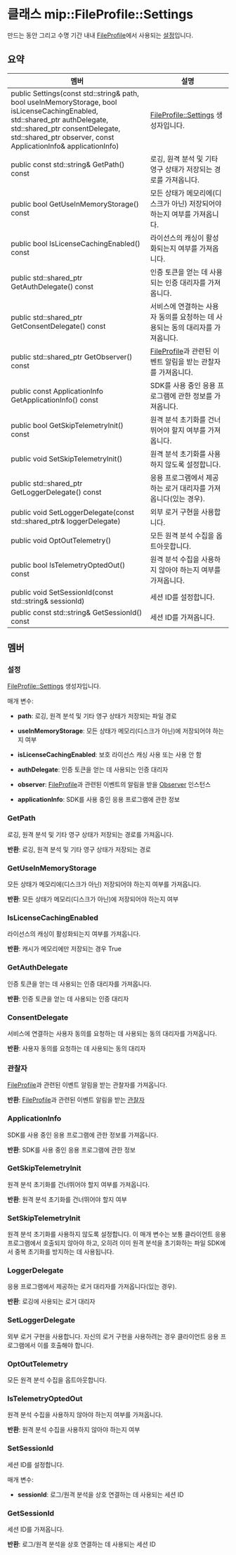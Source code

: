 # <a name="class-mipfileprofilesettings"></a>클래스 mip::FileProfile::Settings 
만드는 동안 그리고 수명 기간 내내 [FileProfile](class_mip_fileprofile.md)에서 사용되는 [설정](class_mip_fileprofile_settings.md)입니다.
  
## <a name="summary"></a>요약
 멤버                        | 설명                                
--------------------------------|---------------------------------------------
public Settings(const std::string& path, bool useInMemoryStorage, bool isLicenseCachingEnabled, std::shared_ptr<AuthDelegate> authDelegate, std::shared_ptr<ConsentDelegate> consentDelegate, std::shared_ptr<Observer> observer, const ApplicationInfo& applicationInfo)  |  [FileProfile::Settings](class_mip_fileprofile_settings.md) 생성자입니다.
 public const std::string& GetPath() const  |  로깅, 원격 분석 및 기타 영구 상태가 저장되는 경로를 가져옵니다.
 public bool GetUseInMemoryStorage() const  |  모든 상태가 메모리에(디스크가 아닌) 저장되어야 하는지 여부를 가져옵니다.
 public bool IsLicenseCachingEnabled() const  |  라이선스의 캐싱이 활성화되는지 여부를 가져옵니다.
public std::shared_ptr<AuthDelegate> GetAuthDelegate() const  |  인증 토큰을 얻는 데 사용되는 인증 대리자를 가져옵니다.
public std::shared_ptr<ConsentDelegate> GetConsentDelegate() const  |  서비스에 연결하는 사용자 동의를 요청하는 데 사용되는 동의 대리자를 가져옵니다.
public std::shared_ptr<Observer> GetObserver() const  |  [FileProfile](class_mip_fileprofile.md)과 관련된 이벤트 알림을 받는 관찰자를 가져옵니다.
 public const ApplicationInfo GetApplicationInfo() const  |  SDK를 사용 중인 응용 프로그램에 관한 정보를 가져옵니다.
 public bool GetSkipTelemetryInit() const  |  원격 분석 초기화를 건너뛰어야 할지 여부를 가져옵니다.
 public void SetSkipTelemetryInit()  |  원격 분석 초기화를 사용하지 않도록 설정합니다.
public std::shared_ptr<LoggerDelegate> GetLoggerDelegate() const  |  응용 프로그램에서 제공하는 로거 대리자를 가져옵니다(있는 경우).
public void SetLoggerDelegate(const std::shared_ptr<LoggerDelegate>& loggerDelegate)  |  외부 로거 구현을 사용합니다.
 public void OptOutTelemetry()  |  모든 원격 분석 수집을 옵트아웃합니다.
 public bool IsTelemetryOptedOut() const  |  원격 분석 수집을 사용하지 않아야 하는지 여부를 가져옵니다.
 public void SetSessionId(const std::string& sessionId)  |  세션 ID를 설정합니다.
 public const std::string& GetSessionId() const  |  세션 ID를 가져옵니다.
  
## <a name="members"></a>멤버
  
### <a name="settings"></a>설정
[FileProfile::Settings](class_mip_fileprofile_settings.md) 생성자입니다.

매개 변수:  
* **path**: 로깅, 원격 분석 및 기타 영구 상태가 저장되는 파일 경로 


* **useInMemoryStorage**: 모든 상태가 메모리(디스크가 아닌)에 저장되어야 하는지 여부 


* **isLicenseCachingEnabled**: 보호 라이선스 캐싱 사용 또는 사용 안 함 


* **authDelegate**: 인증 토큰을 얻는 데 사용되는 인증 대리자 


* **observer**: [FileProfile](class_mip_fileprofile.md)과 관련된 이벤트의 알림을 받을 [Observer](class_mip_fileprofile_observer.md) 인스턴스


* **applicationInfo**: SDK를 사용 중인 응용 프로그램에 관한 정보


  
### <a name="getpath"></a>GetPath
로깅, 원격 분석 및 기타 영구 상태가 저장되는 경로를 가져옵니다.

  
**반환**: 로깅, 원격 분석 및 기타 영구 상태가 저장되는 경로
  
### <a name="getuseinmemorystorage"></a>GetUseInMemoryStorage
모든 상태가 메모리에(디스크가 아닌) 저장되어야 하는지 여부를 가져옵니다.

  
**반환**: 모든 상태가 메모리(디스크가 아닌)에 저장되어야 하는지 여부
  
### <a name="islicensecachingenabled"></a>IsLicenseCachingEnabled
라이선스의 캐싱이 활성화되는지 여부를 가져옵니다.

  
**반환**: 캐시가 메모리에만 저장되는 경우 True
  
### <a name="getauthdelegate"></a>GetAuthDelegate
인증 토큰을 얻는 데 사용되는 인증 대리자를 가져옵니다.

  
**반환**: 인증 토큰을 얻는 데 사용되는 인증 대리자
  
### <a name="consentdelegate"></a>ConsentDelegate
서비스에 연결하는 사용자 동의를 요청하는 데 사용되는 동의 대리자를 가져옵니다.

  
**반환**: 사용자 동의를 요청하는 데 사용되는 동의 대리자
  
### <a name="observer"></a>관찰자
[FileProfile](class_mip_fileprofile.md)과 관련된 이벤트 알림을 받는 관찰자를 가져옵니다.

  
**반환**: [FileProfile](class_mip_fileprofile.md)과 관련된 이벤트 알림을 받는 [관찰자](class_mip_fileprofile_observer.md)
  
### <a name="applicationinfo"></a>ApplicationInfo
SDK를 사용 중인 응용 프로그램에 관한 정보를 가져옵니다.

  
**반환**: SDK를 사용 중인 응용 프로그램에 관한 정보
  
### <a name="getskiptelemetryinit"></a>GetSkipTelemetryInit
원격 분석 초기화를 건너뛰어야 할지 여부를 가져옵니다.

  
**반환**: 원격 분석 초기화를 건너뛰어야 할지 여부
  
### <a name="setskiptelemetryinit"></a>SetSkipTelemetryInit
원격 분석 초기화를 사용하지 않도록 설정합니다.
이 매개 변수는 보통 클라이언트 응용 프로그램에서 호출되지 않아야 하고, 오히려 이미 원격 분석을 초기화하는 파일 SDK에서 중복 초기화를 방지하는 데 사용됩니다.
  
### <a name="loggerdelegate"></a>LoggerDelegate
응용 프로그램에서 제공하는 로거 대리자를 가져옵니다(있는 경우).

  
**반환**: 로깅에 사용되는 로거 대리자
  
### <a name="setloggerdelegate"></a>SetLoggerDelegate
외부 로거 구현을 사용합니다.
자신의 로거 구현을 사용하려는 경우 클라이언트 응용 프로그램에서 이를 호출해야 합니다.
  
### <a name="optouttelemetry"></a>OptOutTelemetry
모든 원격 분석 수집을 옵트아웃합니다.
  
### <a name="istelemetryoptedout"></a>IsTelemetryOptedOut
원격 분석 수집을 사용하지 않아야 하는지 여부를 가져옵니다.

  
**반환**: 원격 분석 수집을 사용하지 않아야 하는지 여부
  
### <a name="setsessionid"></a>SetSessionId
세션 ID를 설정합니다.

매개 변수:  
* **sessionId**: 로그/원격 분석을 상호 연결하는 데 사용되는 세션 ID


  
### <a name="getsessionid"></a>GetSessionId
세션 ID를 가져옵니다.

  
**반환**: 로그/원격 분석을 상호 연결하는 데 사용되는 세션 ID